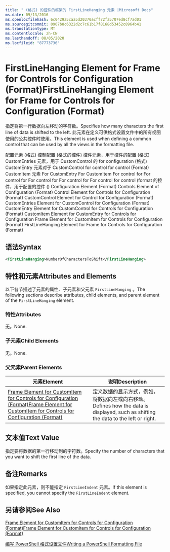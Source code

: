 ```yaml
---
title: " (格式) 的控件的框架的 FirstLineHanging 元素 |Microsoft Docs"
ms.date: 09/13/2016
ms.openlocfilehash: 6c0429a5caa5d20370acff72fa5707ed8cf7ad01
ms.sourcegitcommit: 0907b8c6322d2c7c61b17f8168d53452c8964b41
ms.translationtype: MT
ms.contentlocale: zh-CN
ms.lasthandoff: 08/05/2020
ms.locfileid: "87773736"
---
```

# <a name="firstlinehanging-element-for-frame-for-controls-for-configuration-format"></a><span data-ttu-id="fd2af-102">FirstLineHanging Element for Frame for Controls for Configuration (Format)</span><span class="sxs-lookup"><span data-stu-id="fd2af-102">FirstLineHanging Element for Frame for Controls for Configuration (Format)</span></span>

<span data-ttu-id="fd2af-103">指定将第一行数据向左移动的字符数。</span><span class="sxs-lookup"><span data-stu-id="fd2af-103">Specifies how many characters the first line of data is shifted to the left.</span></span> <span data-ttu-id="fd2af-104">此元素在定义可供格式设置文件中的所有视图使用的公共控件时使用。</span><span class="sxs-lookup"><span data-stu-id="fd2af-104">This element is used when defining a common control that can be used by all the views in the formatting file.</span></span>

<span data-ttu-id="fd2af-105">配置元素 (格式) 控制配置 (格式的控件) 控件元素，用于控件的配置 (格式) CustomEntries 元素，用于 CustomControl 的 for configuration (格式) CustomEntry 元素对于 CustomControl for control for control (Format) CustomItem 元素 For CustomEntry For CustomItem For control for For control for For control for For control for For control for control (format 的控件，用于配置的控件 () </span><span class="sxs-lookup"><span data-stu-id="fd2af-105">Configuration Element (Format) Controls Element of Configuration (Format) Control Element for Controls for Configuration (Format) CustomControl Element for Control for Configuration (Format) CustomEntries Element for CustomControl for Configuration (Format) CustomEntry Element for CustomControl for Controls for Configuration (Format) CustomItem Element for CustomEntry for Controls for Configuration Frame Element for CustomItem for Controls for Configuration (Format) FirstLineHanging Element for Frame for Controls for Configuration (Format)</span></span>

## <a name="syntax"></a><span data-ttu-id="fd2af-106">语法</span><span class="sxs-lookup"><span data-stu-id="fd2af-106">Syntax</span></span>

```xml
<FirstLineHanging>NumberOfCharactersToShift</FirstLineHanging>
```

## <a name="attributes-and-elements"></a><span data-ttu-id="fd2af-107">特性和元素</span><span class="sxs-lookup"><span data-stu-id="fd2af-107">Attributes and Elements</span></span>

<span data-ttu-id="fd2af-108">以下各节描述了元素的属性、子元素和父元素 `FirstLineHanging` 。</span><span class="sxs-lookup"><span data-stu-id="fd2af-108">The following sections describe attributes, child elements, and parent element of the `FirstLineHanging` element.</span></span>

### <a name="attributes"></a><span data-ttu-id="fd2af-109">特性</span><span class="sxs-lookup"><span data-stu-id="fd2af-109">Attributes</span></span>

<span data-ttu-id="fd2af-110">无。</span><span class="sxs-lookup"><span data-stu-id="fd2af-110">None.</span></span>

### <a name="child-elements"></a><span data-ttu-id="fd2af-111">子元素</span><span class="sxs-lookup"><span data-stu-id="fd2af-111">Child Elements</span></span>

<span data-ttu-id="fd2af-112">无。</span><span class="sxs-lookup"><span data-stu-id="fd2af-112">None.</span></span>

### <a name="parent-elements"></a><span data-ttu-id="fd2af-113">父元素</span><span class="sxs-lookup"><span data-stu-id="fd2af-113">Parent Elements</span></span>

|<span data-ttu-id="fd2af-114">元素</span><span class="sxs-lookup"><span data-stu-id="fd2af-114">Element</span></span>|<span data-ttu-id="fd2af-115">说明</span><span class="sxs-lookup"><span data-stu-id="fd2af-115">Description</span></span>|
|-------------|-----------------|
|[<span data-ttu-id="fd2af-116">Frame Element for CustomItem for Controls for Configuration (Format)</span><span class="sxs-lookup"><span data-stu-id="fd2af-116">Frame Element for CustomItem for Controls for Configuration (Format)</span></span>](./frame-element-for-customitem-for-controls-for-configuration-format.md)|<span data-ttu-id="fd2af-117">定义数据的显示方式，例如，将数据向左或向右移动。</span><span class="sxs-lookup"><span data-stu-id="fd2af-117">Defines how the data is displayed, such as shifting the data to the left or right.</span></span>|

## <a name="text-value"></a><span data-ttu-id="fd2af-118">文本值</span><span class="sxs-lookup"><span data-stu-id="fd2af-118">Text Value</span></span>

<span data-ttu-id="fd2af-119">指定要将数据的第一行移动到的字符数。</span><span class="sxs-lookup"><span data-stu-id="fd2af-119">Specify the number of characters that you want to shift the first line of the data.</span></span>

## <a name="remarks"></a><span data-ttu-id="fd2af-120">备注</span><span class="sxs-lookup"><span data-stu-id="fd2af-120">Remarks</span></span>

<span data-ttu-id="fd2af-121">如果指定此元素，则不能指定 `FirstLineIndent` 元素。</span><span class="sxs-lookup"><span data-stu-id="fd2af-121">If this element is specified, you cannot specify the `FirstLineIndent` element.</span></span>

## <a name="see-also"></a><span data-ttu-id="fd2af-122">另请参阅</span><span class="sxs-lookup"><span data-stu-id="fd2af-122">See Also</span></span>

[<span data-ttu-id="fd2af-123">Frame Element for CustomItem for Controls for Configuration (Format)</span><span class="sxs-lookup"><span data-stu-id="fd2af-123">Frame Element for CustomItem for Controls for Configuration (Format)</span></span>](./frame-element-for-customitem-for-controls-for-configuration-format.md)

[<span data-ttu-id="fd2af-124">编写 PowerShell 格式设置文件</span><span class="sxs-lookup"><span data-stu-id="fd2af-124">Writing a PowerShell Formatting File</span></span>](./writing-a-powershell-formatting-file.md)
